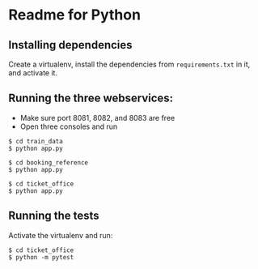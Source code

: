 # Readme for Python

## Installing dependencies

Create a virtualenv, install the dependencies from `requirements.txt` in it, and
activate it.

## Running the three webservices:

* Make sure port 8081, 8082, and 8083 are free
* Open three consoles and run

```
$ cd train_data
$ python app.py
```

```
$ cd booking_reference
$ python app.py
```

```
$ cd ticket_office
$ python app.py
```

## Running the tests

Activate the virtualenv and run:

```
$ cd ticket_office
$ python -m pytest
```
